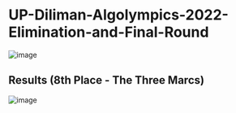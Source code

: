 # UP-Diliman-Algolympics-2022-Elimination-and-Final-Round
![image](https://user-images.githubusercontent.com/51401355/160239933-0fda70b4-981a-446d-bc7b-b4be11f7ff88.png)
## Results (8th Place - The Three Marcs)
![image](https://user-images.githubusercontent.com/51401355/160239943-924a9bb7-c277-4152-b6c4-f7a5991425f2.png)
